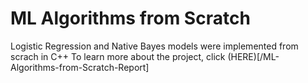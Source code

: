 # ML Algorithms from Scratch

Logistic Regression and Native Bayes models were implemented from scrach in C++
To learn more about the project, click (HERE)[/ML-Algorithms-from-Scratch-Report]
